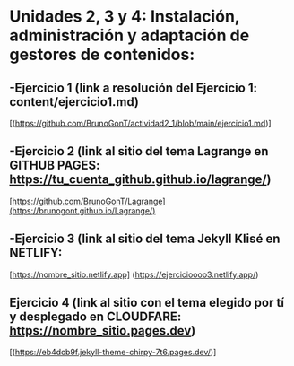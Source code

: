 # Unidades 2, 3 y 4: Instalación, administración y adaptación de gestores de contenidos:

## -Ejercicio 1 (link a resolución del Ejercicio 1: content/ejercicio1.md)

[(https://github.com/BrunoGonT/actividad2_1/blob/main/ejercicio1.md)]


## -Ejercicio 2 (link al sitio del tema Lagrange en GITHUB PAGES: https://tu_cuenta_github.github.io/lagrange/)

[https://github.com/BrunoGonT/Lagrange](https://brunogont.github.io/Lagrange/)

## -Ejercicio 3 (link al sitio del tema Jekyll Klisé en NETLIFY:
[https://nombre_sitio.netlify.app]
(https://ejercicioooo3.netlify.app/)


## Ejercicio 4 (link al sitio con el tema elegido por tí y desplegado en CLOUDFARE: https://nombre_sitio.pages.dev)

[(https://eb4dcb9f.jekyll-theme-chirpy-7t6.pages.dev/)]

